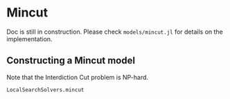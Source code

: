 # Mincut

Doc is still in construction. Please check `models/mincut.jl` for details on the implementation.

## Constructing a Mincut model

Note that the Interdiction Cut problem is NP-hard.

```@docs
LocalSearchSolvers.mincut
```